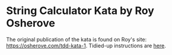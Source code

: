 # String Calculator Kata by Roy Osherove

The original publication of the kata is found on Roy's site: https://osherove.com/tdd-kata-1. Tidied-up instructions are [here](instructions.md).
